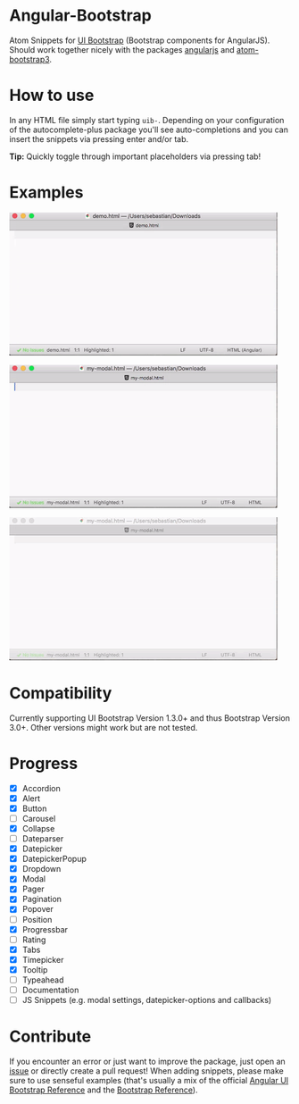 # Angular-Bootstrap
Atom Snippets for [UI Bootstrap](https://angular-ui.github.io/bootstrap) (Bootstrap components for AngularJS). Should work together nicely with the packages [angularjs](https://atom.io/packages/angularjs) and [atom-bootstrap3](https://atom.io/packages/atom-bootstrap3).

# How to use

In any HTML file simply start typing `uib-`. Depending on your configuration of the autocomplete-plus package you'll see auto-completions and you can insert the snippets via pressing enter and/or tab.

**Tip:** Quickly toggle through important placeholders via pressing tab!

# Examples

![uib-btn snippets in action](https://raw.githubusercontent.com/herrherrmann/angular-bootstrap/master/screenshots/uib-btn-demo.gif)

![uib-accordion snippets in action](https://raw.githubusercontent.com/herrherrmann/angular-bootstrap/master/screenshots/uib-accordion-demo.gif)

![uib-modal snippets in action](https://raw.githubusercontent.com/herrherrmann/angular-bootstrap/master/screenshots/uib-modal-demo.gif)

# Compatibility

Currently supporting UI Bootstrap Version 1.3.0+ and thus Bootstrap Version 3.0+. Other versions might work but are not tested.

# Progress
- [x] Accordion
- [x] Alert
- [x] Button
- [ ] Carousel
- [x] Collapse
- [ ] Dateparser
- [x] Datepicker
- [x] DatepickerPopup
- [x] Dropdown
- [x] Modal
- [x] Pager
- [x] Pagination
- [x] Popover
- [ ] Position
- [x] Progressbar
- [ ] Rating
- [x] Tabs
- [x] Timepicker
- [x] Tooltip
- [ ] Typeahead
- [ ] Documentation
- [ ] JS Snippets (e.g. modal settings, datepicker-options and callbacks)

# Contribute

If you encounter an error or just want to improve the package, just open an [issue](https://github.com/herrherrmann/angular-bootstrap/issues) or directly create a pull request! When adding snippets, please make sure to use senseful examples (that's usually a mix of the official [Angular UI Bootstrap Reference](https://angular-ui.github.io/bootstrap) and the [Bootstrap Reference](http://getbootstrap.com/)).
